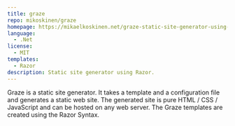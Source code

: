 ```yaml
---
title: graze
repo: mikoskinen/graze
homepage: https://mikaelkoskinen.net/graze-static-site-generator-using-razor
language:
  - .Net
license:
  - MIT
templates:
  - Razor
description: Static site generator using Razor.
---
```


Graze is a static site generator. It takes a template and a configuration file and generates a static web site. The generated site is pure HTML / CSS / JavaScript and can be hosted on any web server. The Graze templates are created using the Razor Syntax.
